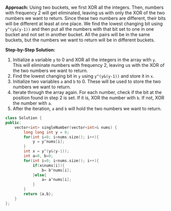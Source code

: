 **Approach:**
Using two buckets, we first XOR all the integers. Then, numbers with frequency 2 will get eliminated, leaving us with only the XOR of the two numbers we want to return. Since these two numbers are different, their bits will be different at least at one place. We find the lowest changing bit using `y^(y&(y-1))` and then put all the numbers with that bit set to one in one bucket and not set in another bucket. All the pairs will be in the same buckets, but the numbers we want to return will be in different buckets.

**Step-by-Step Solution:**

1. Initialize a variable `y` to 0 and XOR all the integers in the array with `y`. This will eliminate numbers with frequency 2, leaving us with the XOR of the two numbers we want to return.
2. Find the lowest changing bit in `y` using `y^(y&(y-1))` and store it in `x`.
3. Initialize two variables `a` and `b` to 0. These will be used to store the two numbers we want to return.
4. Iterate through the array again. For each number, check if the bit at the position found in step 2 is set. If it is, XOR the number with `b`. If not, XOR the number with `a`.
5. After the iteration, `a` and `b` will hold the two numbers we want to return.

```cpp
class Solution {
public:
    vector<int> singleNumber(vector<int>& nums) {
        long long int y = 0;
        for(int i=0; i<nums.size(); i++){
            y = y^nums[i];
        }
        int x = y^(y&(y-1));
        int a=0, b=0;
        for(int i=0; i<nums.size(); i++){
            if(x&nums[i]){
                b= b^nums[i];
            }else{
                a= a^nums[i];
            }
        } 
        return {a,b};
    }
};
```